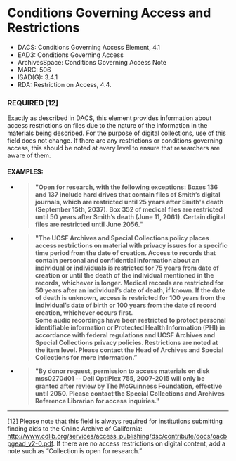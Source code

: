 # Conditions Governing Access and Restrictions

* DACS: Conditions Governing Access Element, 4.1 
* EAD3: Conditions Governing Access <accessrestrict>
* ArchivesSpace: Conditions Governing Access Note
* MARC: 506
* ISAD(G): 3.4.1
* RDA: Restriction on Access, 4.4.

### REQUIRED [12]
Exactly as described in DACS, this element provides information about access restrictions on files due to the nature of the information in the materials being described. For the purpose of digital collections, use of this field does not change. If there are any restrictions or conditions governing access, this should be noted at every level to ensure that researchers are aware of them. 

#### EXAMPLES:
* >**"Open for research, with the following exceptions: Boxes 136 and 137 include hard drives that contain files of Smith’s digital journals, which are restricted until 25 years after Smith's death (September 15th, 2037). Box 352 of medical files are restricted until 50 years after Smith’s death (June 11, 2061). Certain digital files are restricted until June 2056."**

* >**"The UCSF Archives and Special Collections policy places access restrictions on material with privacy issues for a specific time period from the date of creation. Access to records that contain personal and confidential information about an individual or individuals is restricted for 75 years from date of creation or until the death of the individual mentioned in the records, whichever is longer.  Medical records are restricted for 50 years after an individual’s date of death, if known. If the date of death is unknown, access is restricted for 100 years from the individual’s date of birth or 100 years from the date of record creation, whichever occurs first.
<br/>  Some audio recordings have been restricted to protect personal identifiable information or Protected Health Information (PHI) in accordance with federal regulations and UCSF Archives and Special Collections privacy policies. Restrictions are noted at the item level. Please contact the Head of Archives and Special Collections for more information.”**

* >**"By donor request, permission to access materials on disk mss0270d01 -- Dell OptiPlex 755, 2007-2015 will only be granted after review by The McGuinness Foundation, effective until 2050. Please contact the Special Collections and Archives Reference Librarian for access inquiries."**
___
[12] Please note that this field is always required for institutions submitting finding aids to the Online Archive of California: http://www.cdlib.org/services/access_publishing/dsc/contribute/docs/oacbpgead_v2-0.pdf. If there are no access restrictions on digital content, add a note such as “Collection is open for research.”
